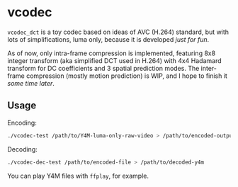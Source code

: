 # vcodec
`vcodec_dct` is a toy codec based on ideas of AVC (H.264) standard, but with lots of simplifications, luma only,
because it is developed *just for fun*.

As of now, only intra-frame compression is implemented, featuring 8x8 integer transform (aka simplified DCT used in H.264) with 4x4
Hadamard transform for DC coefficients and 3 spatial prediction modes.
The inter-frame compression (mostly motion prediction) is WIP, and I hope to finish it *some time later*.

## Usage

Encoding:
```bash
./vcodec-test /path/to/Y4M-luma-only-raw-video > /path/to/encoded-output
```

Decoding:
```bash
./vcodec-dec-test /path/to/encoded-file > /path/to/decoded-y4m
```

You can play Y4M files with `ffplay`, for example.
